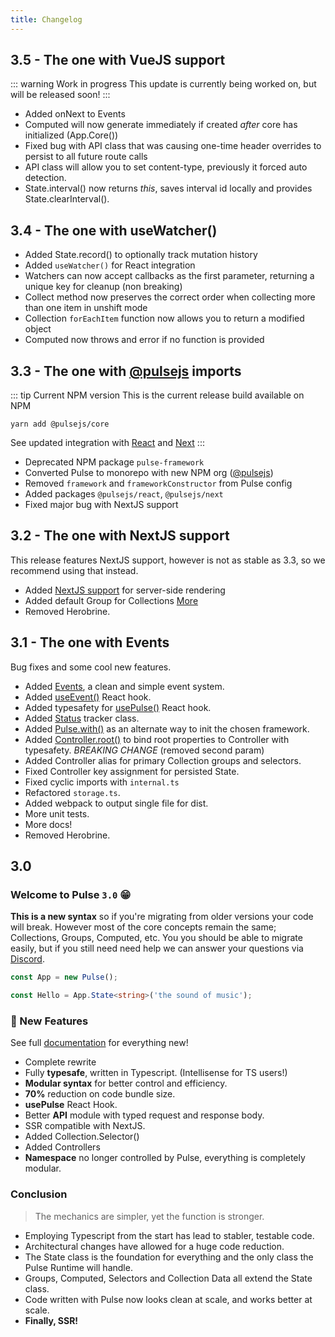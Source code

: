 ```yaml
---
title: Changelog
---
```

## 3.5 - The one with VueJS support
::: warning Work in progress
This update is currently being worked on, but will be released soon!
:::
- Added onNext to Events
- Computed will now generate immediately if created _after_ core has initialized (App.Core())
- Fixed bug with API class that was causing one-time header overrides to persist to all future route calls
- API class will allow you to set content-type, previously it forced auto detection.
- State.interval() now returns _this_, saves interval id locally and provides State.clearInterval().

## 3.4 - The one with useWatcher()

- Added State.record() to optionally track mutation history
- Added `useWatcher()` for React integration
- Watchers can now accept callbacks as the first parameter, returning a unique key for cleanup (non breaking)
- Collect method now preserves the correct order when collecting more than one item in unshift mode
- Collection `forEachItem` function now allows you to return a modified object
- Computed now throws and error if no function is provided

## 3.3 - The one with [@pulsejs]() imports

::: tip Current NPM version
This is the current release build available on NPM

```
yarn add @pulsejs/core
```

See updated integration with [React](../getting-started/setup-with-react.html) and [Next](../getting-started/setup-with-next.html)
:::

- Deprecated NPM package `pulse-framework`
- Converted Pulse to monorepo with new NPM org ([@pulsejs](https://www.npmjs.com/org/pulsejs))
- Removed `framework` and `frameworkConstructor` from Pulse config
- Added packages `@pulsejs/react`, `@pulsejs/next`
- Fixed major bug with NextJS support

## 3.2 - The one with NextJS support

This release features NextJS support, however is not as stable as 3.3, so we recommend using that instead.

- Added [NextJS support]() for server-side rendering
- Added default Group for Collections [More]()
- Removed Herobrine.

## 3.1 - The one with Events

Bug fixes and some cool new features.

- Added [Events](), a clean and simple event system.
- Added [useEvent()]() React hook.
- Added typesafety for [usePulse()]() React hook.
- Added [Status]() tracker class.
- Added [Pulse.with()]() as an alternate way to init the chosen framework.
- Added [Controller.root()]() to bind root properties to Controller with typesafety. _BREAKING CHANGE_ (removed second param)
- Added Controller alias for primary Collection groups and selectors.
- Fixed Controller key assignment for persisted State.
- Fixed cyclic imports with `internal.ts`
- Refactored `storage.ts`.
- Added webpack to output single file for dist.
- More unit tests.
- More docs!
- Removed Herobrine.

## 3.0

### **Welcome to Pulse `3.0`** :grin:

**This is a new syntax** so if you're migrating from older versions your code will break. However most of the core concepts remain the same; Collections, Groups, Computed, etc. You you should be able to migrate easily, but if you still need need help we can answer your questions via [Discord](https://discord.gg/2ranK7j).

```ts
const App = new Pulse();

const Hello = App.State<string>('the sound of music');
```

### :gem: New Features

See full [documentation]() for everything new!

- Complete rewrite
- Fully **typesafe**, written in Typescript. (Intellisense for TS users!)
- **Modular syntax** for better control and efficiency.
- **70%** reduction on code bundle size.
- **usePulse** React Hook.
- Better **API** module with typed request and response body.
- SSR compatible with NextJS.
- Added Collection.Selector()
- Added Controllers
- **Namespace** no longer controlled by Pulse, everything is completely modular.

### Conclusion

> The mechanics are simpler, yet the function is stronger.

- Employing Typescript from the start has lead to stabler, testable code.
- Architectural changes have allowed for a huge code reduction.
- The State class is the foundation for everything and the only class the Pulse Runtime will handle.
- Groups, Computed, Selectors and Collection Data all extend the State class.
- Code written with Pulse now looks clean at scale, and works better at scale.
- **Finally, SSR!**
